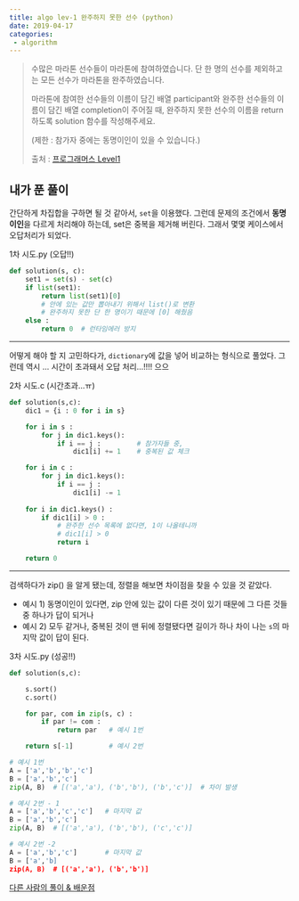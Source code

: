 ```yaml
---
title: algo lev-1 완주하지 못한 선수 (python)
date: 2019-04-17
categories:
 - algorithm
---
```




> 수많은 마라톤 선수들이 마라톤에 참여하였습니다. 단 한 명의 선수를 제외하고는 모든 선수가 마라톤을 완주하였습니다.
>
> 마라톤에 참여한 선수들의 이름이 담긴 배열 participant와 완주한 선수들의 이름이 담긴 배열 completion이 주어질 때, 완주하지 못한 선수의 이름을 return 하도록 solution 함수를 작성해주세요.
>
> (제한 : 참가자 중에는 동명이인이 있을 수 있습니다.)
>
> 
>
> 출처 : [프로그래머스 Level1](https://programmers.co.kr/learn/challenges?tab=all_challenges)





## 내가 푼 풀이

간단하게 차집합을 구하면 될 것 같아서, `set`을 이용했다. 그런데 문제의 조건에서 **동명이인**을 다르게 처리해야 하는데, set은 중복을 제거해 버린다. 그래서 몇몇 케이스에서 오답처리가 되었다.



1차 시도.py  (오답!!)

```python
def solution(s, c):
    set1 = set(s) - set(c)
    if list(set1):
        return list(set1)[0]  
    	# 안에 있는 값만 뽑아내기 위해서 list()로 변환
        # 완주하지 못한 단 한 명이기 때문에 [0] 해줬음
    else : 
        return 0  # 런타임에러 방지
```

<hr/>

어떻게 해야 할 지 고민하다가, `dictionary`에 값을 넣어 비교하는 형식으로 풀었다. 그런데 역시 ... 시간이 초과돼서 오답 처리...!!!! 으으



2차 시도.c  (시간초과...ㅠ)

```python
def solution(s,c):
    dic1 = {i : 0 for i in s}

    for i in s :
        for j in dic1.keys(): 
            if i == j :			# 참가자들 중,
                dic1[i] += 1    # 중복된 값 체크

    for i in c :
        for j in dic1.keys():
            if i == j :
                dic1[i] -= 1
                
    for i in dic1.keys() :
        if dic1[i] > 0 :        
            # 완주한 선수 목록에 없다면, 1이 나올테니까
            # dic1[i] > 0
            return i

    return 0
```

<hr/>

검색하다가 zip() 을 알게 됐는데, 정렬을 해보면 차이점을 찾을 수 있을 것 같았다. 

+  예시  1) 동명이인이 있다면, zip 안에 있는 값이 다른 것이 있기 때문에 그 다른 것들 중 하나가 답이 되거나
+ 예시 2) 모두 같거나, 중복된 것이 맨 뒤에 정렬됐다면 길이가 하나 차이 나는 `s`의 마지막 값이 답이 된다.



3차 시도.py (성공!!)

```python
def solution(s,c):

    s.sort()
    c.sort()

    for par, com in zip(s, c) :
        if par != com :
            return par   # 예시 1번

    return s[-1]         # 예시 2번
```



```python
# 예시 1번
A = ['a','b','b','c'] 
B = ['a','b','c']
zip(A, B)  # [('a','a'), ('b','b'), ('b','c')]  # 차이 발생

# 예시 2번 - 1
A = ['a','b','c','c']   # 마지막 값
B = ['a','b','c']
zip(A, B)  # [('a','a'), ('b','b'), ('c','c')]

# 예시 2번 -2
A = ['a','b','c']       # 마지막 값
B = ['a','b]
zip(A, B)  # [('a','a'), ('b','b')]
```





[다른 사람의 풀이  & 배운점](<https://ychaeeun.github.io/algorithm/algo-1-6-2/>)





